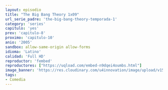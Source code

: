 ```yaml
---
layout: episodio
title: "The Big Bang Theory 1x09"
url_serie_padre: 'the-big-bang-theory-temporada-1'
category: 'series'
capitulo: 'yes'
prev: 'capitulo-8'
proximo: 'capitulo-10'
anio: '2005'
sandbox: allow-same-origin allow-forms
idioma: 'Latino'
calidad: 'Full HD'
reproductor: 'fembed'
reproductores: ["https://uqload.com/embed-n9dqei4oumbs.html"]
image_banner: 'https://res.cloudinary.com/u4innovation/image/upload/v1561429447/big-bang-temporada1banner-min_rlp7il.jpg'
tags:
- Comedia
---
```













